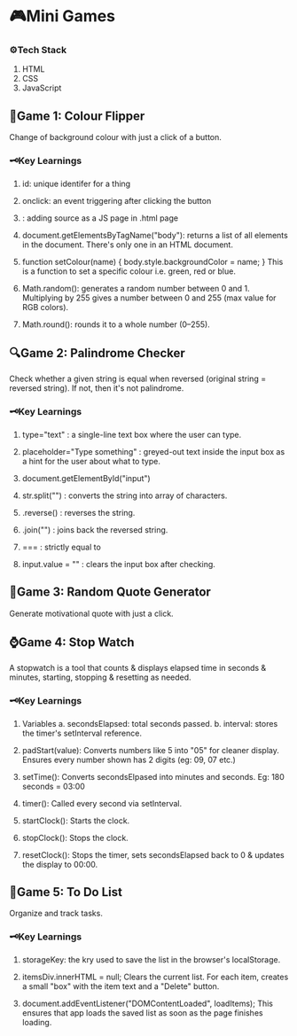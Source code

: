 # 🎮Mini Games 

### ⚙️Tech Stack
1. HTML
2. CSS
3. JavaScript

## 🎨Game 1: Colour Flipper 
Change of background colour with just a click of a button.

### 🗝️Key Learnings
1. id: unique identifer for a thing
   
2. onclick: an event triggering after clicking the button
   
3. <script></script>: adding source as a JS page in .html page

4. document.getElementsByTagName("body"): returns a list of all <body> elements in the document. There's only one <body> in an HTML document.
   
5. function setColour(name) {
    body.style.backgroundColor = name;
}
This is a function to set a specific colour i.e. green, red or blue.

6. Math.random(): generates a random number between 0 and 1.
Multiplying by 255 gives a number between 0 and 255 (max value for RGB colors).

7. Math.round(): rounds it to a whole number (0–255).

## 🔍Game 2: Palindrome Checker
Check whether a given string is equal when reversed (original string = reversed string). If not, then it's not palindrome.

### 🗝️Key Learnings
1. type="text" : a single-line text box where the user can type.

2. placeholder="Type something" : greyed-out text inside the input box as a hint for the user about what to type.

3. document.getElementById("input")

4. str.split("") : converts the string into array of characters.

5. .reverse() : reverses the string.

6. .join("") : joins back the reversed string.

7. ===  : strictly equal to

8. input.value = "" : clears the input box after checking.

## 💪Game 3: Random Quote Generator
Generate motivational quote with just a click.

## ⌚Game 4: Stop Watch
A stopwatch is a tool that counts & displays elapsed time in seconds & minutes, starting, stopping & resetting as needed.

### 🗝️Key Learnings
1. Variables
   a. secondsElapsed: total seconds passed.
   b. interval: stores the timer's setInterval reference.

2. padStart(value): Converts numbers like 5 into "05" for cleaner display. Ensures every number shown has 2 digits (eg: 09, 07 etc.)

3. setTime(): Converts secondsElpased into minutes and seconds. 
Eg: 180 seconds = 03:00

4. timer(): Called every second via setInterval.

5. startClock(): Starts the clock.

6. stopClock(): Stops the clock.

7. resetClock(): Stops the timer, sets secondsElapsed back to 0 & updates the display to 00:00.

## 📃Game 5: To Do List
Organize and track tasks.

### 🗝️Key Learnings
1. storageKey: the kry used to save the list in the browser's localStorage.

2. itemsDiv.innerHTML = null; Clears the current list. For each item, creates a small "box" with the item text and a "Delete" button.

3. document.addEventListener("DOMContentLoaded", loadItems); This ensures that app loads the saved list as soon as the page finishes loading.
